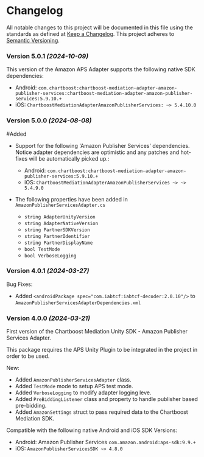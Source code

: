 # Changelog
All notable changes to this project will be documented in this file using the standards as defined at [Keep a Changelog](https://keepachangelog.com/en/1.0.0/). This project adheres to [Semantic Versioning](https://semver.org/spec/v2.0.0).

### Version 5.0.1 *(2024-10-09)*
This version of the Amazon APS Adapter supports the following native SDK dependencies:
  * Android: `com.chartboost:chartboost-mediation-adapter-amazon-publisher-services:chartboost-mediation-adapter-amazon-publisher-services:5.9.10.+`
  * iOS: `ChartboostMediationAdapterAmazonPublisherServices: ~> 5.4.10.0`

### Version 5.0.0 *(2024-08-08)*

#Added 
- Support for the following 'Amazon Publisher Services' dependencies. Notice adapter dependencies are optimistic and any patches and hot-fixes will be automatically picked up.:
    * Android: `com.chartboost:chartboost-mediation-adapter-amazon-publisher-services:5.9.10.+`
    * iOS: `ChartboostMediationAdapterAmazonPublisherServices ~> ~> 5.4.9.0`
    
- The following properties have been added in `AmazonPublisherServicesAdapter.cs`
    * `string AdapterUnityVersion`
    * `string AdapterNativeVersion`
    * `string PartnerSDKVersion`
    * `string PartnerIdentifier`
    * `string PartnerDisplayName`
    * `bool TestMode`
    * `bool VerboseLogging`

### Version 4.0.1 *(2024-03-27)*
Bug Fixes:

- Added `<androidPackage spec="com.iabtcf:iabtcf-decoder:2.0.10"/>` to `AmazonPublisherServicesAdapterDependencies.xml`

### Version 4.0.0 *(2024-03-21)*
First version of the Chartboost Mediation Unity SDK - Amazon Publisher Services Adapter.

This package requires the APS Unity Plugin to be integrated in the project in order to be used.

New:

- Added `AmazonPublisherServicesAdapter` class.
- Added `TestMode` mode to setup APS test mode.
- Added `VerboseLogging` to modify adapter logging leve.
- Added `PreBiddingListener` class and property to handle publisher based pre-bidding.
- Added `AmazonSettings` struct to pass required data to the Chartboost Mediation SDK.

Compatible with the following native Android and iOS SDK Versions:

* Android: Amazon Publisher Services `com.amazon.android:aps-sdk:9.9.+`
* iOS: `AmazonPublisherServicesSDK ~> 4.8.0`
